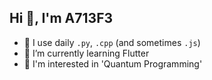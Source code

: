## Hi 👋, I'm A713F3

- 🚀 I use daily ```.py```, ```.cpp``` (and sometimes ```.js```)
- 🌱 I’m currently learning Flutter
- 🤔 I'm interested in 'Quantum Programming'

